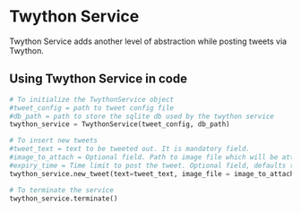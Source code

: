 Twython Service
===============
Twython Service adds another level of abstraction while posting tweets via Twython.

## Using Twython Service in code
`````python
# To initialize the TwythonService object
#tweet_config = path to tweet config file
#db_path = path to store the sqlite db used by the twython service
twython_service = TwythonService(tweet_config, db_path)

# To insert new tweets
#tweet_text = text to be tweeted out. It is mandatory field.
#image_to_attach = Optional field. Path to image file which will be attached to the tweet.
#expiry_time = Time limit to post the tweet. Optional field, defaults to 30 days.
twython_service.new_tweet(text=tweet_text, image_file = image_to_attach, expiry_time = expiry_time)

# To terminate the service
twython_service.terminate()

`````
